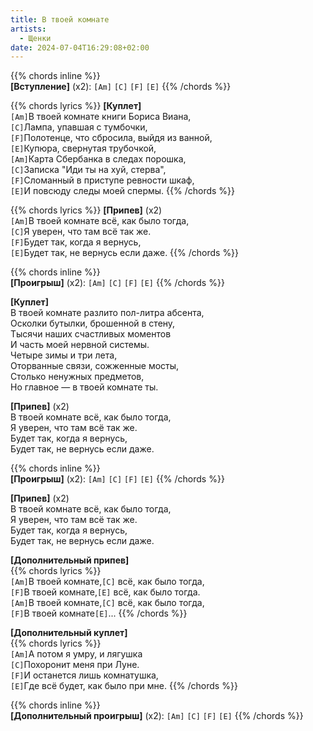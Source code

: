 ```yaml
---
title: В твоей комнате
artists: 
  - Щенки
date: 2024-07-04T16:29:08+02:00
---
```


{{% chords inline %}}  
**[Вступление]** (х2): `[Am]` `[C]` `[F]` `[E]`
{{% /chords %}}

{{% chords lyrics %}}
**[Куплет]**  
`[Am]`В твоей комнате книги Бориса Виана,  
`[C]`Лампа, упавшая с тумбочки,  
`[F]`Полотенце, что сбросила, выйдя из ванной,  
`[E]`Купюра, свернутая трубочкой,  
`[Am]`Карта Сбербанка в следах порошка,  
`[C]`Записка "Иди ты на хуй, стерва",  
`[F]`Сломанный в приступе ревности шкаф,  
`[E]`И повсюду следы моей спермы.
{{% /chords %}}

{{% chords lyrics %}}
**[Припев]** (x2)  
`[Am]`В твоей комнате всё, как было тогда,  
`[C]`Я уверен, что там всё так же.  
`[F]`Будет так, когда я вернусь,  
`[E]`Будет так, не вернусь если даже.
{{% /chords %}}

{{% chords inline %}}  
**[Проигрыш]** (x2): `[Am]` `[C]` `[F]` `[E]`
{{% /chords %}}

**[Куплет]**  
В твоей комнате разлито пол-литра абсента,  
Осколки бутылки, брошенной в стену,  
Тысячи наших счастливых моментов  
И часть моей нервной системы.  
Четыре зимы и три лета,  
Оторванные связи, сожженные мосты,  
Столько ненужных предметов,  
Но главное — в твоей комнате ты.

**[Припев]** (x2)  
В твоей комнате всё, как было тогда,  
Я уверен, что там всё так же.  
Будет так, когда я вернусь,  
Будет так, не вернусь если даже.

{{% chords inline %}}  
**[Проигрыш]** (x2): `[Am]` `[C]` `[F]` `[E]`
{{% /chords %}}

**[Припев]** (x2)  
В твоей комнате всё, как было тогда,  
Я уверен, что там всё так же.  
Будет так, когда я вернусь,  
Будет так, не вернусь если даже.

**[Дополнительный припев]**  
{{% chords lyrics %}}  
`[Am]`В твоей комнате,`[C]` всё, как было тогда,  
`[F]`В твоей комнате,`[E]` всё, как было тогда.  
`[Am]`В твоей комнате,`[C]` всё, как было тогда,  
`[F]`В твоей комнате`[E]`...
{{% /chords %}}

**[Дополнительный куплет]**  
{{% chords lyrics %}}  
`[Am]`А потом я умру, и лягушка  
`[C]`Похоронит меня при Луне.  
`[F]`И останется лишь комнатушка,  
`[E]`Где всё будет, как было при мне.
{{% /chords %}}

{{% chords inline %}}  
**[Дополнительный проигрыш]** (x2): `[Am]` `[C]` `[F]` `[E]`
{{% /chords %}}

